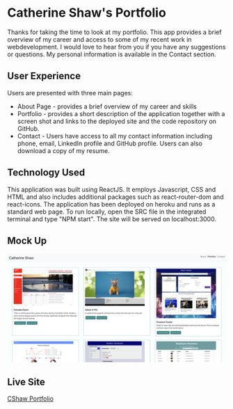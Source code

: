 # Catherine Shaw's Portfolio

Thanks for taking the time to look at my portfolio. This app provides a brief overview of my career and access to some of my recent work in webdevelopment. I would love to hear from you if you have any suggestions or questions. My personal information is available in the Contact section. 

## User Experience

Users are presented with three main pages:
* About Page - provides a brief overview of my career and skills
* Portfolio - provides a short description of the application together with a screen shot and links to the deployed site and the code repository on GitHub.
* Contact - Users have access to all my contact information including phone, email, LinkedIn profile and GitHub profile. Users can also download a copy of my resume. 

## Technology Used

This application was built using ReactJS. It employs Javascript, CSS and HTML and also includes additional packages such as react-router-dom and react-icons. The application has been deployed on heroku and runs as a standard web page. To run locally, open the SRC file in the integrated terminal and type "NPM start".  The site will be served on localhost:3000.

## Mock Up 
![image of portfolio page](https://github.com/catherinebshaw/cshaw-portfolio/blob/main/public/images/CShawPortfolioSS.png)

## Live Site
[CShaw Portfolio](https://cshaw-portfolio.herokuapp.com/)

